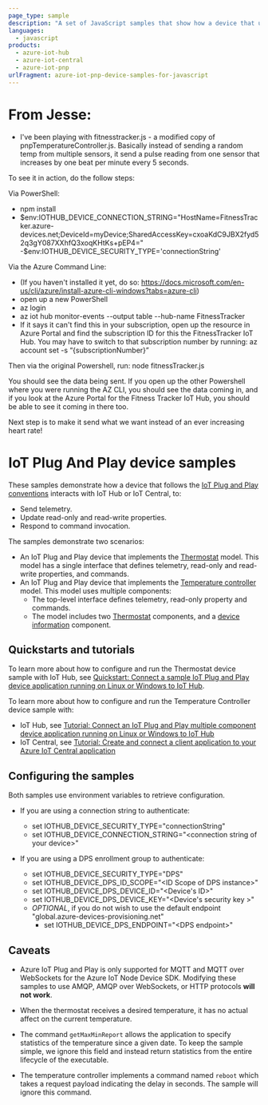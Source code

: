 ```yaml
---
page_type: sample
description: "A set of JavaScript samples that show how a device that uses the IoT Plug and Play conventions interacts with either IoT Hub or IoT Central."
languages:
  - javascript
products:
  - azure-iot-hub
  - azure-iot-central
  - azure-iot-pnp
urlFragment: azure-iot-pnp-device-samples-for-javascript
---
```


# From Jesse:

- I've been playing with fitnesstracker.js - a modified copy of pnpTemperatureController.js. Basically instead of sending a random temp from multiple sensors, it send a pulse reading from one sensor that increases by one beat per minute every 5 seconds.

To see it in action, do the follow steps:

Via PowerShell:

- npm install
- $env:IOTHUB_DEVICE_CONNECTION_STRING="HostName=FitnessTracker.azure-devices.net;DeviceId=myDevice;SharedAccessKey=cxoaKdC9JBX2fyd52q3gY087XXhfQ3xoqKHtKs+pEP4="
-$env:IOTHUB_DEVICE_SECURITY_TYPE='connectionString'

Via the Azure Command Line:

- (If you haven't installed it yet, do so: https://docs.microsoft.com/en-us/cli/azure/install-azure-cli-windows?tabs=azure-cli)
- open up a new PowerShell
- az login
- az iot hub monitor-events --output table --hub-name FitnessTracker
- If it says it can't find this in your subscription, open up the resource in Azure Portal and find the subscription ID for this the FitnessTracker IoT Hub. You may have to switch to that subscription number by running: az account set -s “{subscriptionNumber}”

Then via the original Powershell, run:
node fitnessTracker.js

You should see the data being sent. If you open up the other Powershell where you were running the AZ CLI, you should see the data coming in, and if you look at the Azure Portal for the Fitness Tracker IoT Hub, you should be able to see it coming in there too.

Next step is to make it send what we want instead of an ever increasing heart rate!

# IoT Plug And Play device samples

These samples demonstrate how a device that follows the [IoT Plug and Play conventions](https://docs.microsoft.com/azure/iot-pnp/concepts-convention) interacts with IoT Hub or IoT Central, to:

- Send telemetry.
- Update read-only and read-write properties.
- Respond to command invocation.

The samples demonstrate two scenarios:

- An IoT Plug and Play device that implements the [Thermostat](https://devicemodels.azure.com/dtmi/com/example/thermostat-1.json) model. This model has a single interface that defines telemetry, read-only and read-write properties, and commands.
- An IoT Plug and Play device that implements the [Temperature controller](https://devicemodels.azure.com/dtmi/com/example/temperaturecontroller-2.json) model. This model uses multiple components:
  - The top-level interface defines telemetry, read-only property and commands.
  - The model includes two [Thermostat](https://devicemodels.azure.com/dtmi/com/example/thermostat-1.json) components, and a [device information](https://devicemodels.azure.com/dtmi/azure/devicemanagement/deviceinformation-1.json) component.

## Quickstarts and tutorials

To learn more about how to configure and run the Thermostat device sample with IoT Hub, see [Quickstart: Connect a sample IoT Plug and Play device application running on Linux or Windows to IoT Hub](https://docs.microsoft.com/azure/iot-pnp/quickstart-connect-device?pivots=programming-language-javascript).

To learn more about how to configure and run the Temperature Controller device sample with:

- IoT Hub, see [Tutorial: Connect an IoT Plug and Play multiple component device application running on Linux or Windows to IoT Hub](https://docs.microsoft.com/azure/iot-pnp/tutorial-multiple-components?pivots=programming-language-javascript)
- IoT Central, see [Tutorial: Create and connect a client application to your Azure IoT Central application](https://docs.microsoft.com/azure/iot-central/core/tutorial-connect-device?pivots=programming-language-javascript)

## Configuring the samples

Both samples use environment variables to retrieve configuration.

- If you are using a connection string to authenticate:

  - set IOTHUB_DEVICE_SECURITY_TYPE="connectionString"
  - set IOTHUB_DEVICE_CONNECTION_STRING="\<connection string of your device\>"

- If you are using a DPS enrollment group to authenticate:
  - set IOTHUB_DEVICE_SECURITY_TYPE="DPS"
  - set IOTHUB_DEVICE_DPS_ID_SCOPE="\<ID Scope of DPS instance\>"
  - set IOTHUB_DEVICE_DPS_DEVICE_ID="\<Device's ID\>"
  - set IOTHUB_DEVICE_DPS_DEVICE_KEY="\<Device's security key \>"
  - _OPTIONAL_, if you do not wish to use the default endpoint "global.azure-devices-provisioning.net"
    - set IOTHUB_DEVICE_DPS_ENDPOINT="\<DPS endpoint\>"

## Caveats

- Azure IoT Plug and Play is only supported for MQTT and MQTT over WebSockets for the Azure IoT Node Device SDK. Modifying these samples to use AMQP, AMQP over WebSockets, or HTTP protocols **will not work**.

- When the thermostat receives a desired temperature, it has no actual affect on the current temperature.

- The command `getMaxMinReport` allows the application to specify statistics of the temperature since a given date. To keep the sample simple, we ignore this field and instead return statistics from the entire lifecycle of the executable.

- The temperature controller implements a command named `reboot` which takes a request payload indicating the delay in seconds. The sample will ignore this command.
